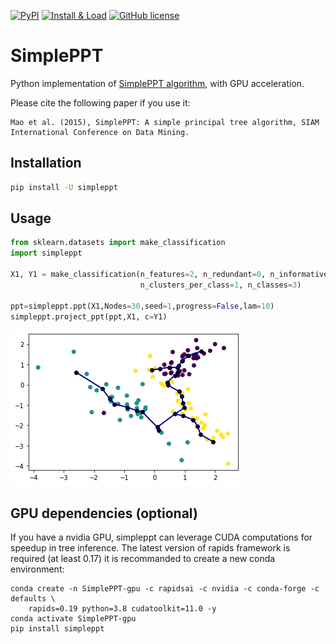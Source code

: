 [![PyPI](https://img.shields.io/pypi/v/simpleppt.svg)](https://pypi.python.org/pypi/simpleppt/)
[![Install & Load](https://github.com/LouisFaure/simpleppt/actions/workflows/install.yml/badge.svg)](https://github.com/LouisFaure/simpleppt/actions/workflows/install.yml)
[![GitHub license](https://img.shields.io/github/license/LouisFaure/simpleppt)](https://github.com/LouisFaure/simpleppt/blob/master/LICENSE)

# SimplePPT
Python implementation of [SimplePPT algorithm](https://doi.org/10.1137/1.9781611974010.89), with GPU acceleration.

Please cite the following paper if you use it:
```
Mao et al. (2015), SimplePPT: A simple principal tree algorithm, SIAM International Conference on Data Mining.
```

Installation
------------

```bash
pip install -U simpleppt
```

Usage
-----

```python
from sklearn.datasets import make_classification
import simpleppt

X1, Y1 = make_classification(n_features=2, n_redundant=0, n_informative=2,
                             n_clusters_per_class=1, n_classes=3)

ppt=simpleppt.ppt(X1,Nodes=30,seed=1,progress=False,lam=10)
simpleppt.project_ppt(ppt,X1, c=Y1)
```

![result](./ppt.png)


GPU dependencies (optional)
---------------------------

If you have a nvidia GPU, simpleppt can leverage CUDA computations for speedup in tree inference. The latest version of rapids framework is required (at least 0.17) it is recommanded to create a new conda environment:

    conda create -n SimplePPT-gpu -c rapidsai -c nvidia -c conda-forge -c defaults \
        rapids=0.19 python=3.8 cudatoolkit=11.0 -y
    conda activate SimplePPT-gpu
    pip install simpleppt

